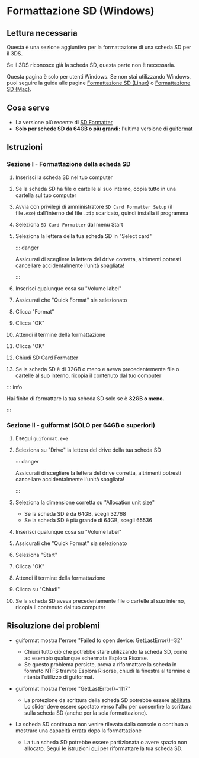 # Formattazione SD (Windows)

## Lettura necessaria

Questa è una sezione aggiuntiva per la formattazione di una scheda SD per il 3DS.

Se il 3DS riconosce già la scheda SD, questa parte non è necessaria.

Questa pagina è solo per utenti Windows. Se non stai utilizzando Windows, puoi seguire la guida alle pagine [Formattazione SD (Linux)](formatting-sd-\(linux\)) o [Formattazione SD (Mac)](formatting-sd-\(mac\)).

## Cosa serve

- La versione più recente di [SD Formatter](https://www.sdcard.org/downloads/formatter/sd-memory-card-formatter-for-windows-download/)
- **Solo per schede SD da 64GB o più grandi:** l'ultima versione di [guiformat](http://ridgecrop.co.uk/index.htm?guiformat.htm)

## Istruzioni

### Sezione I - Formattazione della scheda SD

1. Inserisci la scheda SD nel tuo computer

2. Se la scheda SD ha file o cartelle al suo interno, copia tutto in una cartella sul tuo computer

3. Avvia con privilegi di amministratore `SD Card Formatter Setup` (il file`.exe`) dall'interno del file `.zip` scaricato, quindi installa il programma

4. Seleziona `SD Card Formatter` dal menu Start

5. Seleziona la lettera della tua scheda SD in "Select card"

   ::: danger

   Assicurati di scegliere la lettera del drive corretta, altrimenti potresti cancellare accidentalmente l'unità sbagliata!

   :::

6. Inserisci qualunque cosa su "Volume label"

7. Assicurati che "Quick Format" sia selezionato

8. Clicca "Format"

9. Clicca "OK"

10. Attendi il termine della formattazione

11. Clicca "OK"

12. Chiudi SD Card Formatter

13. Se la scheda SD è di 32GB o meno e aveva precedentemente file o cartelle al suo interno, ricopia il contenuto dal tuo computer

::: info

Hai finito di formattare la tua scheda SD solo se è **32GB o meno.**

:::

### Sezione II - guiformat (SOLO per 64GB o superiori)

1. Esegui `guiformat.exe`

2. Seleziona su "Drive" la lettera del drive della tua scheda SD

   ::: danger

   Assicurati di scegliere la lettera del drive corretta, altrimenti potresti cancellare accidentalmente l'unità sbagliata!

   :::

3. Seleziona la dimensione corretta su "Allocation unit size"
   - Se la scheda SD è da 64GB, scegli 32768
   - Se la scheda SD è più grande di 64GB, scegli 65536

4. Inserisci qualunque cosa su "Volume label"

5. Assicurati che "Quick Format" sia selezionato

6. Seleziona "Start"

7. Clicca "OK"

8. Attendi il termine della formattazione

9. Clicca su "Chiudi"

10. Se la scheda SD aveva precedentemente file o cartelle al suo interno, ricopia il contenuto dal tuo computer

## Risoluzione dei problemi

- guiformat mostra l'errore "Failed to open device: GetLastError()=32"
  - Chiudi tutto ciò che potrebbe stare utilizzando la scheda SD, come ad esempio qualunque schermata Esplora Risorse.
  - Se questo problema persiste, prova a riformattare la scheda in formato NTFS tramite Esplora Risorse, chiudi la finestra al termine e ritenta l'utilizzo di guiformat.

- guiformat mostra l'errore "GetLastError()=1117"
  - La protezione da scrittura della scheda SD potrebbe essere [abilitata](/images/sdlock.png). Lo slider deve essere spostato verso l'alto per consentire la scrittura sulla scheda SD (anche per la sola formattazione).

- La scheda SD continua a non venire rilevata dalla console o continua a mostrare una capacità errata dopo la formattazione
  - La tua scheda SD potrebbe essere partizionata o avere spazio non allocato. Segui le istruzioni [qui](https://wiki.hacks.guide/wiki/SD_Clean/Windows) per riformattare la tua scheda SD.
